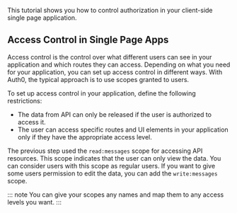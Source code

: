 This tutorial shows you how to control authorization in your client-side single page application.

## Access Control in Single Page Apps

Access control is the control over what different users can see in your application and which routes they can access.
Depending on what you need for your application, you can set up access control in different ways. With Auth0, the typical approach is to use scopes granted to users.

To set up access control in your application, define the following restrictions:
* The data from API can only be released if the user is authorized to access it. 
* The user can access specific routes and UI elements in your application only if they have the appropriate access level.

The previous step used the `read:messages` scope for accessing API resources. This scope indicates that the user can only view the data. You can consider users with this scope as regular users. If you want to give some users permission to edit the data, you can add the `write:messages` scope. 

::: note
You can give your scopes any names and map them to any access levels you want. 
:::